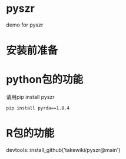 # pyszr
demo for pyszr

# 安装前准备

# python包的功能

请用pip install pyszr

    pip install pyrda==1.8.4

# R包的功能

devtools::install_github('takewiki/pyszr@main')



